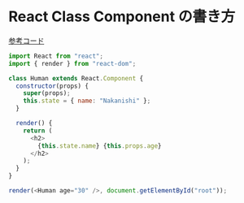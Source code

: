 # React Class Component の書き方

[参考コード](https://codesandbox.io/s/9jo8jz0q94)

```js
import React from "react";
import { render } from "react-dom";

class Human extends React.Component {
  constructor(props) {
    super(props);
    this.state = { name: "Nakanishi" };
  }

  render() {
    return (
      <h2>
        {this.state.name} {this.props.age}
      </h2>
    );
  }
}

render(<Human age="30" />, document.getElementById("root"));

```